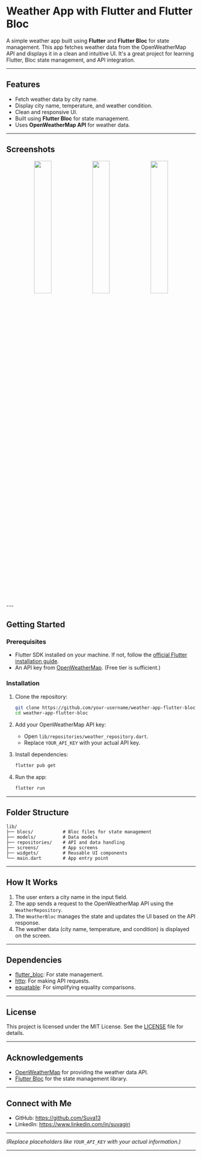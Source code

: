 # **Weather App with Flutter and Flutter Bloc**

A simple weather app built using **Flutter** and **Flutter Bloc** for state management. This app fetches weather data from the OpenWeatherMap API and displays it in a clean and intuitive UI. It's a great project for learning Flutter, Bloc state management, and API integration.

---

## **Features**
- Fetch weather data by city name.
- Display city name, temperature, and weather condition.
- Clean and responsive UI.
- Built using **Flutter Bloc** for state management.
- Uses **OpenWeatherMap API** for weather data.

---

## **Screenshots**
<div align="center">
  <img src="https://github.com/user-attachments/assets/bec5e378-0846-4b56-a8f1-91720d5572c4" width="30%" />
  <img src="https://github.com/user-attachments/assets/aa3c9c4d-6f7f-49d2-9ecf-547f8743196b" width="30%" />
  <img src="https://github.com/user-attachments/assets/3131a79f-a27a-4eba-8807-ebea15c51c67" width="30%" />
</div>
---

## **Getting Started**

### **Prerequisites**
- Flutter SDK installed on your machine. If not, follow the [official Flutter installation guide](https://flutter.dev/docs/get-started/install).
- An API key from [OpenWeatherMap](https://openweathermap.org/api). (Free tier is sufficient.)

### **Installation**
1. Clone the repository:
   ```bash
   git clone https://github.com/your-username/weather-app-flutter-bloc.git
   cd weather-app-flutter-bloc
   ```

2. Add your OpenWeatherMap API key:
   - Open `lib/repositories/weather_repository.dart`.
   - Replace `YOUR_API_KEY` with your actual API key.

3. Install dependencies:
   ```bash
   flutter pub get
   ```

4. Run the app:
   ```bash
   flutter run
   ```

---

## **Folder Structure**
```
lib/
├── blocs/           # Bloc files for state management
├── models/          # Data models
├── repositories/    # API and data handling
├── screens/         # App screens
├── widgets/         # Reusable UI components
└── main.dart        # App entry point
```

---

## **How It Works**
1. The user enters a city name in the input field.
2. The app sends a request to the OpenWeatherMap API using the `WeatherRepository`.
3. The `WeatherBloc` manages the state and updates the UI based on the API response.
4. The weather data (city name, temperature, and condition) is displayed on the screen.

---

## **Dependencies**
- [flutter_bloc](https://pub.dev/packages/flutter_bloc): For state management.
- [http](https://pub.dev/packages/http): For making API requests.
- [equatable](https://pub.dev/packages/equatable): For simplifying equality comparisons.
  
---

## **License**
This project is licensed under the MIT License. See the [LICENSE](LICENSE) file for details.

---

## **Acknowledgements**
- [OpenWeatherMap](https://openweathermap.org/api) for providing the weather data API.
- [Flutter Bloc](https://bloclibrary.dev/) for the state management library.

---

## **Connect with Me**
- GitHub: https://github.com/Suva13
- LinkedIn: https://www.linkedin.com/in/suvagiri

---

*(Replace placeholders like `YOUR_API_KEY` with your actual information.)*

---
